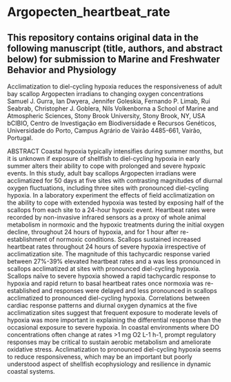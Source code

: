 # Argopecten_heartbeat_rate
## This repository contains original data in the following manuscript (title, authors, and abstract below) for submission to Marine and Freshwater Behavior and Physiology

Acclimatization to diel-cycling hypoxia reduces the responsiveness of adult bay scallop Argopecten irradians to changing oxygen concentrations 
Samuel J. Gurra, Ian Dwyera, Jennifer Goleskia, Fernando P. Limab, Rui Seabrab, Christopher J. Goblera, Nils Volkenborna
a School of Marine and Atmospheric Sciences, Stony Brook University, Stony Brook, NY, USA
bCIBIO, Centro de Investigação em Biodiversidade e Recursos Genéticos, Universidade do Porto, Campus Agrário de Vairão 4485-661, Vairão, Portugal.
 
ABSTRACT
Coastal hypoxia typically intensifies during summer months, but it is unknown if exposure of shellfish to diel-cycling hypoxia in early summer alters their ability to cope with prolonged and severe hypoxic events. In this study, adult bay scallops Argopecten irradians were acclimatized for 50 days at five sites with contrasting magnitudes of diurnal oxygen fluctuations, including three sites with pronounced diel-cycling hypoxia. In a laboratory experiment the effects of field acclimatization on the ability to cope with extended hypoxia was tested by exposing half of the scallops from each site to a 24-hour hypoxic event. Heartbeat rates were recorded by non-invasive infrared sensors as a proxy of whole animal metabolism in normoxic and the hypoxic treatments during the initial oxygen decline, throughout 24 hours of hypoxia, and for 1 hour after re-establishment of normoxic conditions. Scallops sustained increased heartbeat rates throughout 24 hours of severe hypoxia irrespective of acclimatization site. The magnitude of this tachycardic response varied between 27%-39% elevated heartbeat rates and a was less pronounced in scallops acclimatized at sites with pronounced diel-cycling hypoxia. Scallops naïve to severe hypoxia showed a rapid tachycardic response to hypoxia and rapid return to basal heartbeat rates once normoxia was re-established and responses were delayed and less pronounced in scallops acclimatized to pronounced diel-cycling hypoxia. Correlations between cardiac response patterns and diurnal oxygen dynamics at the five acclimatization sites suggest that frequent exposure to moderate levels of hypoxia was more important in explaining the differential response than the occasional exposure to severe hypoxia. In coastal environments where DO concentrations often change at rates >1 mg O2 L-1 h-1, prompt regulatory responses may be critical to sustain aerobic metabolism and ameliorate oxidative stress. Acclimatization to pronounced diel-cycling hypoxia seems to reduce responsiveness, which may be an important but poorly understood aspect of shellfish ecophysiology and resilience in dynamic coastal systems.
